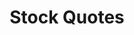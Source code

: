 ---
title: Stock Quotes
level: 2
external: http://appinventor.mit.edu/explore/ai2/stockquotes.html
---